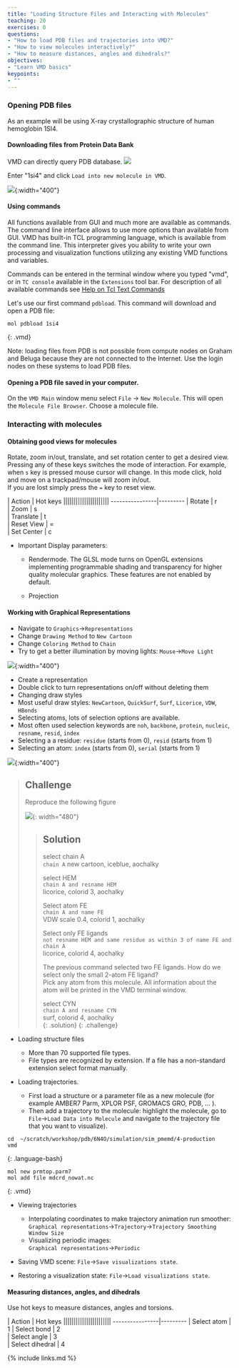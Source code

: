 ```yaml
---
title: "Loading Structure Files and Interacting with Molecules"
teaching: 20
exercises: 0
questions:
- "How to load PDB files and trajectories into VMD?"
- "How to view molecules interactively?"
- "How to measure distances, angles and dihedrals?"
objectives:
- "Learn VMD basics"
keypoints:
- ""
---
```


### Opening PDB files
As an example will be using X-ray crystallographic structure of human hemoglobin 1SI4.

####  Downloading files from Protein Data Bank
VMD can directly query PDB database.
![](../fig/pdb_tool.png)

Enter "1si4" and click `Load into new molecule in VMD`.  

![](../fig/hemoglobin-1.png){:width="400"}

#### Using commands
All functions available from GUI and much more are available as commands. The command line interface allows to use more options than available from GUI. VMD has built-in TCL programming language, which is available from the command line. This interpreter gives you ability to write your own processing and visualization functions utilizing any existing VMD functions and variables. 

Commands can be entered in the terminal window where you typed "vmd", or in `TC console` available in the `Extensions` tool bar. For description of all available commands see [Help on Tcl Text Commands](https://www.ks.uiuc.edu/Research/vmd/vmd-1.9.4/ug/node121.html)

Let's use our first command `pdbload`. This command will download and open a PDB file:

~~~
mol pdbload 1si4
~~~
{: .vmd}

Note: loading files from PDB is not possible from compute nodes on Graham and Beluga because they are not connected to the Internet. Use the login nodes on these systems to load PDB files.

#### Opening a PDB file saved in your computer.
On the `VMD Main` window menu select `File` -> `New Molecule`. This will open the `Molecule File Browser`. Choose a molecule file.

### Interacting with molecules
#### Obtaining good views for molecules
Rotate, zoom in/out, translate, and set rotation center to get a desired view. Pressing any of these keys switches the mode of interaction. For example, when `s` key is pressed mouse cursor will change. In this mode click, hold and move on a trackpad/mouse will zoom in/out.   
If you are lost simply press the `=` key to reset view.

| Action        | Hot keys   ||||||||||||||||||||||
----------------|---------
| Rotate        |     r      
| Zoom          |     s                  
| Translate     |     t      
| Reset View    |     =      
| Set Center    |     c

- Important Display parameters:
   - Rendermode. The GLSL mode turns on OpenGL extensions implementing programmable shading and transparency for higher quality molecular graphics. These features are not enabled by default.  

   - Projection

#### Working with Graphical Representations  
- Navigate to `Graphics`->`Representations`  
- Change `Drawing Method` to `New Cartoon`   
- Change `Coloring Method` to `Chain`  
- Try to get a better illumination by moving lights: `Mouse`->`Move Light`

![](../fig/hemoglobin-2.png){:width="400"}

- Create a representation
- Double click to turn representations on/off without deleting them
- Changing draw styles 
- Most useful draw styles: `NewCartoon`, `QuickSurf`, `Surf`, `Licorice`, `VDW`, `HBonds`
- Selecting atoms, lots of selection options are available. 
- Most often used selection keywords are `noh`, `backbone`, `protein`, `nucleic`, `resname`, `resid`, `index`
- Selecting a a residue: `residue` (starts from 0), `resid` (starts from 1)
- Selecting an atom: `index` (starts from 0), `serial` (starts from 1)

![](../fig/hemoglobin-3.png){:width="400"}

>## Challenge
>Reproduce the following figure
>
>![](../fig/hemoglobin.png){: width="480"}
>>## Solution
>>select chain A  
>>`chain A` 
>>new cartoon, iceblue, aochalky  
>>
>>select HEM  
>>`chain A and resname HEM`  
>>licorice, colorid 3, aochalky  
>>
>>Select atom FE  
>>`chain A and name FE`  
>>VDW scale 0.4, colorid 1, aochalky  
>>
>>Select only FE ligands   
>>`not resname HEM and same residue as within 3 of name FE and chain A`  
>>licorice, colorid 4, aochalky  
>>
>>The previous command selected two FE ligands. How do we select only the small 2-atom FE ligand?  
>>Pick any atom from this molecule. All information about the atom will be printed in the VMD terminal window.
>>
>>select CYN    
>>`chain A and resname CYN`  
>>surf, colorid 4, aochalky  
>{: .solution}
{: .challenge}

- Loading structure files
   - More than 70 supported file types.
   - File types are recognized by extension. If a file has a non-standard extension select format manually.

- Loading trajectories.
    - First load a structure or a parameter file as a new molecule (for example AMBER7 Parm, XPLOR PSF, GROMACS GRO, PDB, ... ).   
    - Then add a trajectory to the molecule: highlight the molecule, go to   
     `File`->`Load Data into Molecule` and navigate to the trajectory file that you want to visualize).

~~~
cd  ~/scratch/workshop/pdb/6N4O/simulation/sim_pmemd/4-production
vmd
~~~
{: .language-bash}

~~~
mol new prmtop.parm7
mol add file mdcrd_nowat.nc
~~~
{: .vmd}

- Viewing trajectories
   - Interpolating coordinates to make trajectory animation run smoother:   
`Graphical representations`->`Trajectory`->`Trajectory Smoothing Window Size`    
   - Visualizing periodic images:   
`Graphical representations`->`Periodic`  

- Saving VMD scene: `File`->`Save visualizations state`.
- Restoring a visualization state: `File`->`Load visualizations state`.

#### Measuring distances, angles, and dihedrals
Use hot keys to measure distances, angles and torsions.

| Action        | Hot keys   |||||||||||||||||||||||
----------------|---------
| Select atom      |     1
| Select bond      |     2  
| Select angle     |     3  
| Select dihedral  |     4  

{% include links.md %}
